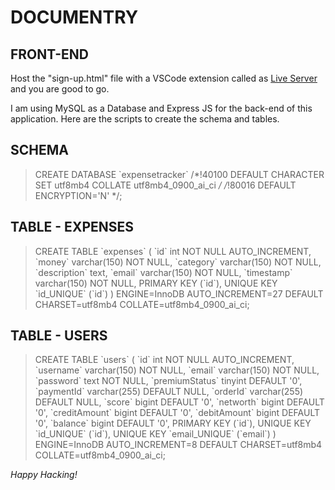 # DOCUMENTRY

## FRONT-END

Host the "sign-up.html" file with a VSCode extension called as [Live Server](https://marketplace.visualstudio.com/items?itemName=ritwickdey.LiveServer) and you are good to go.

I am using MySQL as a Database and Express JS for the back-end of this application. Here are the scripts to create the schema and tables.
## SCHEMA

>CREATE DATABASE \`expensetracker\` /*!40100 DEFAULT CHARACTER SET utf8mb4 COLLATE utf8mb4_0900_ai_ci */ /*!80016 DEFAULT ENCRYPTION='N' */;

## TABLE - EXPENSES

>CREATE TABLE \`expenses\` (
 \`id\` int NOT NULL AUTO_INCREMENT,
  \`money\` varchar(150) NOT NULL,
  \`category\` varchar(150) NOT NULL,
  \`description\` text,
  \`email\` varchar(150) NOT NULL,
  \`timestamp\` varchar(150) NOT NULL,
  PRIMARY KEY (\`id\`),
  UNIQUE KEY \`id_UNIQUE\` (\`id\`)
) ENGINE=InnoDB AUTO_INCREMENT=27 DEFAULT CHARSET=utf8mb4 COLLATE=utf8mb4_0900_ai_ci;


## TABLE - USERS

>CREATE TABLE \`users\` (
  \`id\` int NOT NULL AUTO_INCREMENT,
  \`username\` varchar(150) NOT NULL,
  \`email\` varchar(150) NOT NULL,
  \`password\` text NOT NULL,
  \`premiumStatus\` tinyint DEFAULT '0',
  \`paymentId\` varchar(255) DEFAULT NULL,
  \`orderId\` varchar(255) DEFAULT NULL,
  \`score\` bigint DEFAULT '0',
  \`networth\` bigint DEFAULT '0',
  \`creditAmount\` bigint DEFAULT '0',
  \`debitAmount\` bigint DEFAULT '0',
  \`balance\` bigint DEFAULT '0',
  PRIMARY KEY (\`id\`),
  UNIQUE KEY \`id_UNIQUE\` (\`id\`),
  UNIQUE KEY \`email_UNIQUE\` (\`email\`)
) ENGINE=InnoDB AUTO_INCREMENT=8 DEFAULT CHARSET=utf8mb4 COLLATE=utf8mb4_0900_ai_ci;


*Happy Hacking!*
